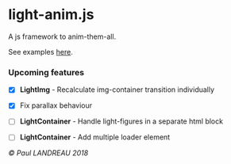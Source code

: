 # light-anim.js
A js framework to anim-them-all.

See examples [here](https://aznoqmous.github.io/light-anim/index.html).

### Upcoming features
- [x] **LightImg** - Recalculate img-container transition individually
- [x] Fix parallax behaviour
- [ ] **LightContainer** - Handle light-figures in a separate html block
- [ ] **LightContainer** - Add multiple loader element



_&copy; Paul LANDREAU 2018_

